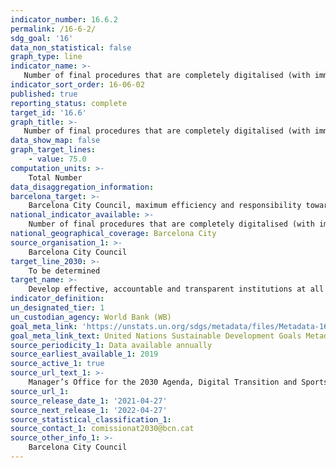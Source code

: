 ```yaml
---
indicator_number: 16.6.2
permalink: /16-6-2/
sdg_goal: '16'
data_non_statistical: false
graph_type: line
indicator_name: >-
   Number of final procedures that are completely digitalised (with immediate download of the document)
indicator_sort_order: 16-06-02
published: true
reporting_status: complete
target_id: '16.6'
graph_title: >-
   Number of final procedures that are completely digitalised (with immediate download of the document)
data_show_map: false
graph_target_lines:
    - value: 75.0
computation_units: >-
    Total Number
data_disaggregation_information:
barcelona_target: >-
    Barcelona City Council, maximum efficiency and responsibility towards the general public 
national_indicator_available: >-
    Number of final procedures that are completely digitalised (with immediate download of the document)
national_geographical_coverage: Barcelona City
source_organisation_1: >-
    Barcelona City Council
target_line_2030: >-
    To be determined
target_name: >-
    Develop effective, accountable and transparent institutions at all levels
indicator_definition:
un_designated_tier: 1
un_custodian_agency: World Bank (WB)
goal_meta_link: 'https://unstats.un.org/sdgs/metadata/files/Metadata-16-06-02.pdf'
goal_meta_link_text: United Nations Sustainable Development Goals Metadata (pdf 894kB)
source_periodicity_1: Data available annually
source_earliest_available_1: 2019
source_active_1: true
source_url_text_1: >-
    Manager’s Office for the 2030 Agenda, Digital Transition and Sports
source_url_1: 
source_release_date_1: '2021-04-27'
source_next_release_1: '2022-04-27'
source_statistical_classification_1: 
source_contact_1: comissionat2030@bcn.cat
source_other_info_1: >-
    Barcelona City Council
---
```

